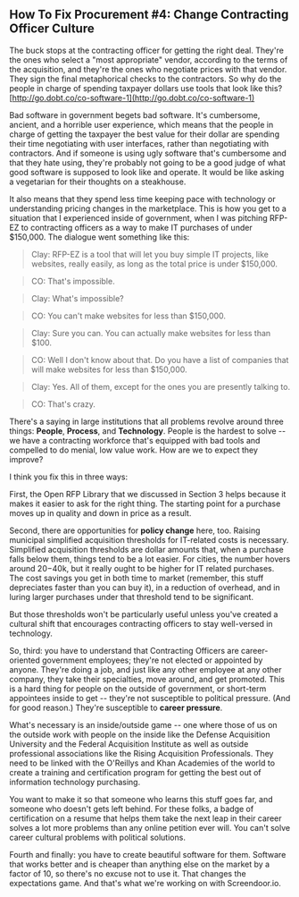 ## How To Fix Procurement #4: Change Contracting Officer Culture

The buck stops at the contracting officer for getting the right deal. They're the ones who select a "most appropriate" vendor, according to the terms of the acquisition, and they're the ones who negotiate prices with that vendor. They sign the final metaphorical checks to the contractors. So why do the people in charge of spending taxpayer dollars use tools that look like this? [http://go.dobt.co/co-software-1](http://go.dobt.co/co-software-1)

Bad software in government begets bad software. It's cumbersome, ancient, and a horrible user experience, which means that the people in charge of getting the taxpayer the best value for their dollar are spending their time negotiating with user interfaces, rather than negotiating with contractors. And if someone is using ugly software that's cumbersome and that they hate using, they're probably not going to be a good judge of what good software is supposed to look like and operate. It would be like asking a vegetarian for their thoughts on a steakhouse.

It also means that they spend less time keeping pace with technology or understanding pricing changes in the marketplace. This is how you get to a situation that I experienced inside of government, when I was pitching RFP-EZ to contracting officers as a way to make IT purchases of under $150,000. The dialogue went something like this:

> Clay: RFP-EZ is a tool that will let you buy simple IT projects, like websites, really easily, as long as the total price is under $150,000.

> CO: That's impossible.

> Clay: What's impossible?

> CO: You can't make websites for less than $150,000.

> Clay: Sure you can. You can actually make websites for less than $100.

> CO: Well I don't know about that. Do you have a list of companies that will make websites for less than $150,000.

> Clay: Yes. All of them, except for the ones you are presently talking to.

> CO: That's crazy.

There's a saying in large institutions that all problems revolve around three things: **People**, **Process**, and **Technology**. People is the hardest to solve -- we have a contracting workforce that's equipped with bad tools and compelled to do menial, low value work. How are we to expect they improve?

I think you fix this in three ways:

First, the Open RFP Library that we discussed in Section 3 helps because it makes it easier to ask for the right thing. The starting point for a purchase moves up in quality and down in price as a result.

Second, there are opportunities for **policy change** here, too. Raising municipal simplified acquisition thresholds for IT-related costs is necessary. Simplified acquisition thresholds are dollar amounts that, when a purchase falls below them, things tend to be a lot easier. For cities, the number hovers around $20-$40k, but it really ought to be higher for IT related purchases. The cost savings you get in both time to market (remember, this stuff depreciates faster than you can buy it), in a reduction of overhead, and in luring larger purchases under that threshold tend to be significant.

But those thresholds won't be particularly useful unless you've created a cultural shift that encourages contracting officers to stay well-versed in technology.

So, third: you have to understand that Contracting Officers are career-oriented government employees; they're not elected or appointed by anyone. They're doing a job, and just like any other employee at any other company, they take their specialties, move around, and get promoted. This is a hard thing for people on the outside of government, or short-term appointees inside to get -- they're not susceptible to political pressure. (And for good reason.) They're susceptible to **career pressure**.

What's necessary is an inside/outside game -- one where those of us on the outside work with people on the inside like the Defense Acquisition University and the Federal Acquisition Institute as well as outside professional associations like the Rising Acquisition Professionals. They need to be linked with the O'Reillys and Khan Academies of the world to create a training and certification program for getting the best out of information technology purchasing.

You want to make it so that someone who learns this stuff goes far, and someone who doesn't gets left behind. For these folks, a badge of certification on a resume that helps them take the next leap in their career solves a lot more problems than any online petition ever will. You can't solve career cultural problems with political solutions.

Fourth and finally: you have to create beautiful software for them. Software that works better and is cheaper than anything else on the market by a factor of 10, so there's no excuse not to use it. That changes the expectations game. And that's what we're working on with Screendoor.io.
